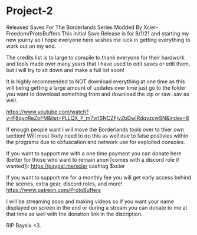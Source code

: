 # Project-2
 Released Saves For The Borderlands Series Modded By Xcier-Freedom/ProtoBuffers
This Initial Save Release is for 8/1/21 and starting my new journy so I hope everyone
here wishes me luck in getting everything to work out on my end.


The credits list is to large to compile to thank everyone for their hardwork and tools
made over many years that I have used to edit saves or edit them, but I will try to 
sit down and make a full list soon!

It is highly recommended to NOT download everything at one time as this will being
getting a large amount of updates over time just go to the folder you want to download
something from and download the zip or raw .sav as well. 

https://www.youtube.com/watch?v=F8qynReZoFM&list=PLLQX_F_m7vrlSNCZFjvZbDwIRdqvzcwSN&index=8

If enough people want I will move the Borderlands tools over to thier own section!
Will most likely need to do this as well due to false postivies within the programs
due to obfuscation and network use for exploited consoles.


If you want to support me with a one time payment you can donate here (better for those
who want to remain anon [comes with a discord role if wanted]):
https://paypal.me/xcier
cashtag $xcier

If you want to support me for a monthly fee you will get early access behind the scenes, 
extra gear, discord roles, and more!
https://www.patreon.com/ProtoBuffers

I will be streaming soon and making videos so if you want your name displayed on screen
in the end or during a stream you can donate to me at that time as well with the donation
link in the discription.


RIP Baysix <3.